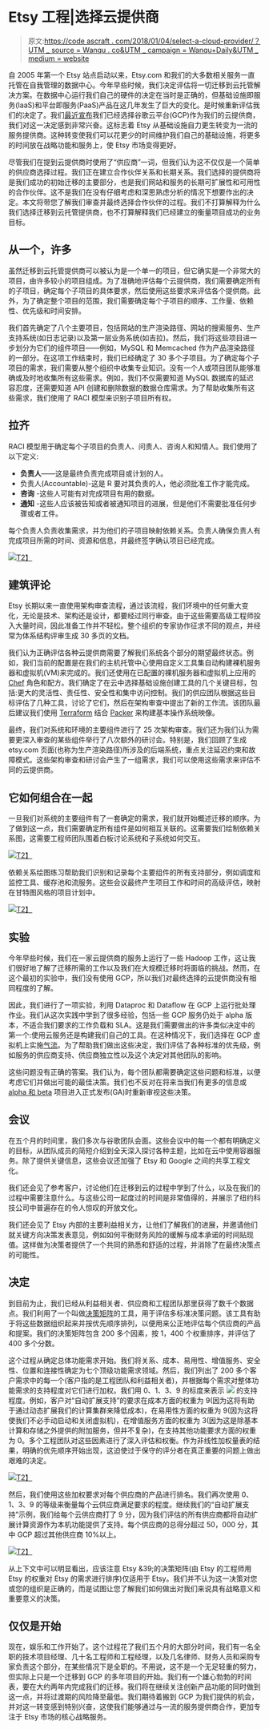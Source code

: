 # Etsy 工程|选择云提供商

> 原文:[https://code ascraft . com/2018/01/04/select-a-cloud-provider/？UTM _ source = Wanqu . co&UTM _ campaign = Wanqu+Daily&UTM _ medium = website](https://codeascraft.com/2018/01/04/selecting-a-cloud-provider/?utm_source=wanqu.co&utm_campaign=Wanqu+Daily&utm_medium=website)

自 2005 年第一个 Etsy 站点启动以来，Etsy.com 和我们的大多数相关服务一直托管在自我管理的数据中心。今年早些时候，我们决定评估将一切迁移到云托管解决方案。在数据中心运行我们自己的硬件的决定在当时是正确的，但基础设施即服务(IaaS)和平台即服务(PaaS)产品在这几年发生了巨大的变化。是时候重新评估我们的决定了。我们[最近宣布](https://investors.etsy.com/news-and-events/press-releases/2017/12-14-2017-130416690)我们已经选择谷歌云平台(GCP)作为我们的云提供商，我们对这一决定感到非常兴奋。这标志着 Etsy 从基础设施自力更生转变为一流的服务提供商。这种转变使我们可以花更少的时间维护我们自己的基础设施，将更多的时间放在战略功能和服务上，使 Etsy 市场变得更好。

尽管我们在提到云提供商时使用了“供应商”一词，但我们认为这不仅仅是一个简单的供应商选择过程。我们正在建立合作伙伴关系和长期关系。我们选择的提供商将是我们成功的初始迁移的主要部分，也是我们网站和服务的长期可扩展性和可用性的合作伙伴。这不是我们在没有仔细考虑和深思熟虑分析的情况下想要作出的决定。本文将带您了解我们审查并最终选择合作伙伴的过程。我们不打算解释为什么我们选择迁移到云托管提供商，也不打算解释我们已经建立的衡量项目成功的业务目标。

## 从一个，许多

虽然迁移到云托管提供商可以被认为是一个单一的项目，但它确实是一个非常大的项目，由许多较小的项目组成。为了准确地评估每个云提供商，我们需要确定所有的子项目，确定每个子项目的具体要求，然后使用这些要求来评估各个提供商。此外，为了确定整个项目的范围，我们需要确定每个子项目的顺序、工作量、依赖性、优先级和时间安排。

我们首先确定了八个主要项目，包括网站的生产渲染路径、网站的搜索服务、生产支持系统(如日志记录)以及第一层业务系统(如吉拉)。然后，我们将这些项目进一步划分为它们的组件项目——例如，MySQL 和 Memcached 作为产品渲染路径的一部分。在这项工作结束时，我们已经确定了 30 多个子项目。为了确定每个子项目的需求，我们需要从整个组织中收集专业知识。没有一个人或项目团队能够准确或及时地收集所有这些需求。例如，我们不仅需要知道 MySQL 数据库的延迟容忍度，还需要知道 API 创建和删除数据的数据仓库需求。为了帮助收集所有这些需求，我们使用了 RACI 模型来识别子项目所有权。

## 拉齐

RACI 模型用于确定每个子项目的负责人、问责人、咨询人和知情人。我们使用了以下定义:

*   **负责人**——这是最终负责完成项目或计划的人。
*   负责人(Accountable)-这是 R 要对其负责的人，他必须批准工作才能完成。
*   **咨询** -这些人可能有对完成项目有用的数据。
*   **通知** -这些人应该被告知或者被通知项目的进展，但是他们不需要批准任何步骤或者工件。

每个负责人负责收集需求，并为他们的子项目映射依赖关系。负责人确保负责人有完成项目所需的时间、资源和信息，并最终签字确认项目已经完成。

[![](../Images/142c9d3698396b47a7340ce49a844cef.png)T2】](http://i.etsystatic.com/inv/43f265/3444015316/inv_fullxfull.3444015316_hn60kqyy.jpg?version=0)

## 建筑评论

Etsy 长期以来一直使用架构审查流程，通过该流程，我们环境中的任何重大变化，无论是技术、架构还是设计，都要经过同行审查。由于这些需要高级工程师投入大量时间，因此准备工作并不轻松。整个组织的专家协作征求不同的观点，并经常为体系结构评审生成 30 多页的文档。

我们认为正确评估各种云提供商需要了解我们系统各个部分的期望最终状态。例如，我们当前的配置是在我们的主机托管中心使用自定义工具集自动构建裸机服务器和虚拟机(VM)来完成的。我们还使用在已配置的裸机服务器和虚拟机上应用的 [Chef](https://www.chef.io/chef/) 角色和配方。我们确定了在云中选择基础设施创建工具的几个关键目标，包括:更大的灵活性、责任性、安全性和集中访问控制。我们的供应团队根据这些目标评估了几种工具，讨论了它们，然后在架构审查中提出了新的工作流。该团队最后建议我们使用 [Terraform](https://www.terraform.io/) 结合 [Packer](https://www.packer.io/) 来构建基本操作系统映像。

最终，我们对系统和环境的主要组件进行了 25 次架构审查。我们还为我们认为需要更深入审查的某些组件举行了八次额外的研讨会。特别是，我们回顾了生成 etsy.com 页面(也称为生产渲染路径)所涉及的后端系统，重点关注延迟约束和故障模式。这些架构审查和研讨会产生了一组需求，我们可以使用这些需求来评估不同的云提供商。

## 它如何组合在一起

一旦我们对系统的主要组件有了一套确定的需求，我们就开始概述迁移的顺序。为了做到这一点，我们需要确定所有组件是如何相互关联的。这需要我们绘制依赖关系图，这需要工程师团队围着白板讨论系统和子系统如何交互。

[![](../Images/653327899c8701019b436bfe344cb281.png)T2】](http://i.etsystatic.com/inv/4d40b8/3444015422/inv_fullxfull.3444015422_29qn9xl0.jpg?version=0)

依赖关系绘图练习帮助我们识别和记录每个主要组件的所有支持部分，例如调度和监控工具、缓存池和流服务。这些会议最终产生项目工作和时间的高级评估，映射在甘特图风格的项目计划中。

[![](../Images/f029d19e16b2be6a3664cd10408533fb.png)T2】](http://i.etsystatic.com/inv/a2c33a/3491683477/inv_fullxfull.3491683477_58qcfwtg.jpg?version=0)

## 实验

今年早些时候，我们在一家云提供商的服务上运行了一些 Hadoop 工作，这让我们很好地了解了迁移所需的工作以及我们在大规模迁移时将面临的挑战。然而，在这个最初的实验中，我们没有使用 GCP，所以我们对最终选择的云提供商没有相同程度的了解。

因此，我们进行了一项实验，利用 Dataproc 和 Dataflow 在 GCP 上运行批处理作业。我们从这次实践中学到了很多经验，包括一些 GCP 服务仍处于 alpha 版本，不适合我们要求的工作负载和 SLA。这是我们需要做出的许多类似决定中的第一个:使用云服务还是构建我们自己的工具。在这种情况下，我们选择在 GCP 虚拟机上实施[气流](https://airflow.incubator.apache.org/)。为了帮助我们做出这些决定，我们评估了各种标准的优先级，例如服务的供应商支持、供应商独立性以及这个决定对其他团队的影响。

这些问题没有正确的答案。我们认为，每个团队都需要确定这些问题和标准，以便考虑它们并做出可能的最佳决策。我们也不反对在将来当我们有更多的信息或 [alpha 和 beta](https://cloud.google.com/terms/launch-stages) 项目进入正式发布(GA)时重新审视这些决策。

## 会议

在五个月的时间里，我们多次与谷歌团队会面。这些会议中的每一个都有明确定义的目标，从团队成员的简短介绍到全天深入探讨各种主题，比如在云中使用容器服务。除了提供关键信息，这些会议还加强了 Etsy 和 Google 之间的共享工程文化。

我们还会见了参考客户，讨论他们在迁移到云的过程中学到了什么，以及在我们的过程中需要注意什么。与这些公司一起度过的时间是非常值得的，并展示了纽约科技公司中普遍存在的令人惊叹的开放文化。

我们还会见了 Etsy 内部的主要利益相关方，让他们了解我们的进展，并邀请他们就关键方向决策发表意见，例如如何平衡财务风险的缓解与成本承诺的时间贴现值。这样做为决策者提供了一个共同的熟悉和舒适的过程，并消除了在最终决策点的可能性。

## 决定

到目前为止，我们已经从利益相关者、供应商和工程团队那里获得了数千个数据点。我们利用了一个叫做[决策矩阵](https://en.wikipedia.org/wiki/Decision_matrix)的工具，用于评估多标准决策问题。该工具有助于将这些数据组织起来并按优先顺序排列，以便用来公正地评估每个供应商的产品和提案。我们的决策矩阵包含 200 多个因素，按 1，400 个权重排序，并评估了 400 多个分数。

这个过程从确定总体功能需求开始。我们将关系、成本、易用性、增值服务、安全性、位置和连接性确定为七个顶级功能需求领域。然后，我们列出了 200 多个客户需求中的每一个(客户指的是工程团队和利益相关者)，并根据每个需求对整体功能需求的支持程度对它们进行加权。我们用 0、1、3、9 的标度来表示 [![](../Images/83e21a24a9b93fc9d82c18849e5dfc6e.png)](http://i.etsystatic.com/inv/214af4/3491683565/inv_fullxfull.3491683565_bu9f45ug.jpg?version=0) 的支持程度。例如，客户对“自动扩展支持”的要求在成本方面的权重为 9(因为这将有助于通过动态扩展我们的计算集群来降低成本)，在易用性方面的权重为 9(因为这将使我们不必手动启动和关闭虚拟机)，在增值服务方面的权重为 3(因为这是除基本计算和存储之外提供的附加服务，但并不复杂)，在支持其他功能要求方面的权重为 0。多个工程团队对这些因素进行了深入评估和权衡。作为非线性加权量表的结果，明确的优先顺序开始出现，这迫使过于保守的评分者在真正重要的问题上做出艰难的决定。

[![](../Images/d0ad935d003897529a60f4181330b84d.png)T2】](http://i.etsystatic.com/inv/baf433/3444015698/inv_fullxfull.3444015698_muoo30i5.jpg?version=0)

然后，我们使用这些加权要求对每个供应商的产品进行排名。我们再次使用 0、1、3、9 的等级来衡量每个云供应商满足要求的程度。继续我们的“自动扩展支持”示例，我们给每个云供应商打了 9 分，因为我们评估的所有供应商都将自动扩展计算资源作为本机功能提供了支持。每个供应商的总得分超过 50，000 分，其中 GCP 超过其他供应商 10%以上。

[![](../Images/81daf6a8fd2ab4922b5d4b2970820d6d.png)T2】](http://i.etsystatic.com/inv/5ee04e/3491683733/inv_fullxfull.3491683733_5pyvsxqj.jpg?version=0)

从上下文中可以明显看出，应该注意 Etsy &39;的决策矩阵(由 Etsy 的工程师用 Etsy 的权重对 Etsy 的需求进行排序)仅适用于 Etsy。我们并不认为这一决策对您或您的组织是正确的，而是试图让您了解我们如何做出对我们来说具有战略意义和重要意义的决策。

## 仅仅是开始

现在，娱乐和工作开始了。这个过程花了我们五个月的大部分时间，我们有一名全职的技术项目经理、几十名工程师和工程经理，以及几名律师、财务人员和采购专家负责这个部分，在某些情况下是全职的。不用说，这不是一个无足轻重的努力，但实际上只是一个迁移到 GCP 的多年项目的开始。我们有一个雄心勃勃的时间表，要在大约两年内完成我们的迁移。我们将在继续关注创新产品功能的同时做到这一点，并将过渡期的风险降至最低。我们期待着搬到 GCP 为我们提供的机会，并对这一转变感到特别兴奋，这使我们能够通过与一流的服务提供商合作，更加专注于 Etsy 市场的核心战略服务。